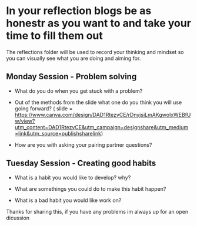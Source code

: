 # In your reflection blogs be as honestr as you want to and take your time to fill them out
The reflections folder will be used to record your thinking and mindset so you can visually see what you are doing and aiming for.


## Monday Session - Problem solving
- What do you do when you get stuck with a problem? 

- Out of the methods from the slide what one do you think you will use going forward? ( slide = https://www.canva.com/design/DAD1RtezvCE/rDnyjsiLmAKgwoIxWEBfUw/view?utm_content=DAD1RtezvCE&utm_campaign=designshare&utm_medium=link&utm_source=publishsharelink)

- How are you with asking your pairing partner questions? 



## Tuesday Session - Creating good habits
- What is a habit you would like to develop? why?

- What are somethings you could do to make this habit happen?

- What is a bad habit you would like work on?

Thanks for sharing this, if you have any problems im always up for an open dicussion
